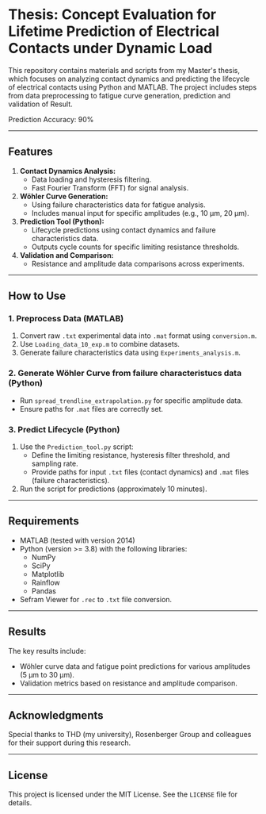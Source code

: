 # Thesis: Concept Evaluation for Lifetime Prediction of Electrical Contacts under Dynamic Load

This repository contains materials and scripts from my Master's thesis, which focuses on analyzing contact dynamics and predicting the lifecycle of electrical contacts using Python and MATLAB. The project includes steps from data preprocessing to fatigue curve generation, prediction and validation of Result.

Prediction Accuracy: 90%


---

## **Features**
1. **Contact Dynamics Analysis:**
   - Data loading and hysteresis filtering.
   - Fast Fourier Transform (FFT) for signal analysis.
2. **Wöhler Curve Generation:**
   - Using failure characteristics data for fatigue analysis.
   - Includes manual input for specific amplitudes (e.g., 10 µm, 20 µm).
3. **Prediction Tool (Python):**
   - Lifecycle predictions using contact dynamics and failure characteristics data.
   - Outputs cycle counts for specific limiting resistance thresholds.
4. **Validation and Comparison:**
   - Resistance and amplitude data comparisons across experiments.

---

## **How to Use**

### **1. Preprocess Data (MATLAB)**
1. Convert raw `.txt` experimental data into `.mat` format using `conversion.m`.
2. Use `Loading_data_10_exp.m` to combine datasets.
3. Generate failure characteristics data using `Experiments_analysis.m`.

### **2. Generate Wöhler Curve from failure characteristucs data (Python)**
- Run `spread_trendline_extrapolation.py` for specific amplitude data.
- Ensure paths for `.mat` files are correctly set.

### **3. Predict Lifecycle (Python)**
1. Use the `Prediction_tool.py` script:
   - Define the limiting resistance, hysteresis filter threshold, and sampling rate.
   - Provide paths for input `.txt` files (contact dynamics) and `.mat` files (failure characteristics).
2. Run the script for predictions (approximately 10 minutes).

---

## **Requirements**
- MATLAB (tested with version 2014)
- Python (version >= 3.8) with the following libraries:
  - NumPy
  - SciPy
  - Matplotlib
  - Rainflow
  - Pandas
- Sefram Viewer for `.rec` to `.txt` file conversion.

---

## **Results**
The key results include:
- Wöhler curve data and fatigue point predictions for various amplitudes (5 µm to 30 µm).
- Validation metrics based on resistance and amplitude comparison.

---

## **Acknowledgments**
Special thanks to THD (my university), Rosenberger Group and colleagues for their support during this research.

---

## **License**
This project is licensed under the MIT License. See the `LICENSE` file for details.

